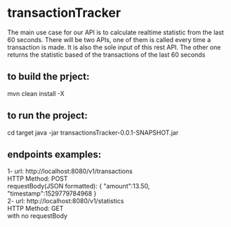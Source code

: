 # transactionTracker
The main use case for our API is to
calculate realtime statistic from the last 60 seconds. There will be two APIs, one of them is
called every time a transaction is made. It is also the sole input of this rest API. The other one
returns the statistic based of the transactions of the last 60 seconds<br/>
## to build the prject: 
  mvn clean install -X
## to run the project:
  cd target
  java -jar transactionsTracker-0.0.1-SNAPSHOT.jar
  
## endpoints examples:
  1- url: http://localhost:8080/v1/transactions 
     <br/> HTTP Method: POST
      <br/>requestBody(JSON formatted): 
      {
          "amount":13.50,
          "timestamp":1529779784968
      }<br/>
  2- url: http://localhost:8080/v1/statistics 
     <br/> HTTP Method: GET
     <br/> with no requestBody
